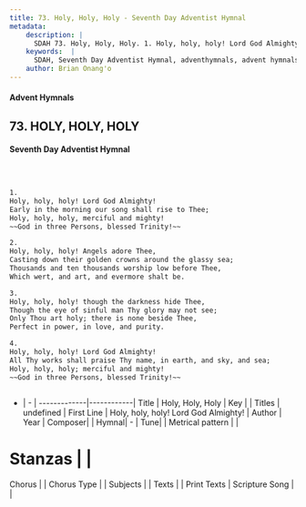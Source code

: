 ```yaml
---
title: 73. Holy, Holy, Holy - Seventh Day Adventist Hymnal
metadata:
    description: |
      SDAH 73. Holy, Holy, Holy. 1. Holy, holy, holy! Lord God Almighty! Early in the morning our song shall rise to Thee; Holy, holy, holy, merciful and mighty! God in three Persons, blessed Trinity!
    keywords:  |
      SDAH, Seventh Day Adventist Hymnal, adventhymnals, advent hymnals, Holy, Holy, Holy, Holy, holy, holy! Lord God Almighty! 
    author: Brian Onang'o
---
```


#### Advent Hymnals
## 73. HOLY, HOLY, HOLY
#### Seventh Day Adventist Hymnal

```txt



1.
Holy, holy, holy! Lord God Almighty!
Early in the morning our song shall rise to Thee;
Holy, holy, holy, merciful and mighty!
~~God in three Persons, blessed Trinity!~~

2.
Holy, holy, holy! Angels adore Thee,
Casting down their golden crowns around the glassy sea;
Thousands and ten thousands worship low before Thee,
Which wert, and art, and evermore shalt be.

3.
Holy, holy, holy! though the darkness hide Thee,
Though the eye of sinful man Thy glory may not see;
Only Thou art holy; there is none beside Thee,
Perfect in power, in love, and purity.

4.
Holy, holy, holy! Lord God Almighty!
All Thy works shall praise Thy name, in earth, and sky, and sea;
Holy, holy, holy; merciful and mighty!
~~God in three Persons, blessed Trinity!~~



```

- |   -  |
-------------|------------|
Title | Holy, Holy, Holy |
Key |  |
Titles | undefined |
First Line | Holy, holy, holy! Lord God Almighty! |
Author | 
Year | 
Composer|  |
Hymnal|  - |
Tune|  |
Metrical pattern | |
# Stanzas |  |
Chorus |  |
Chorus Type |  |
Subjects |  |
Texts |  |
Print Texts | 
Scripture Song |  |
  
